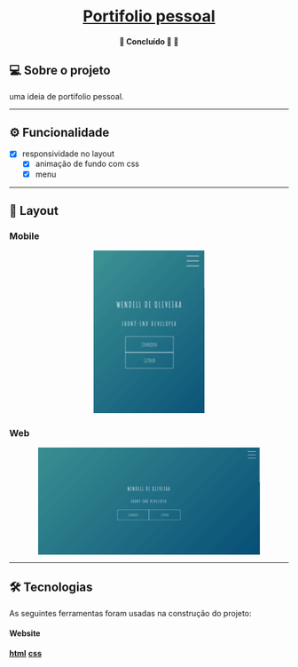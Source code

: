 <h1 align="center">
      <a href="#" alt="site-creative"> Portifolio pessoal</a>
</h1>

<h4 align="center">
	🚧   Concluído 🚀 🚧
</h4>

## 💻 Sobre o projeto

uma ideia de portifolio pessoal.

---

## ⚙️ Funcionalidade

- [x] responsividade no layout
  - [x] animação de fundo com css
  - [x] menu

---

## 🎨 Layout

### Mobile

<p align="center">
  <img title="mobile" src="./assets/img/mobile.gif" width="200px">

</p>

### Web

 <p align="center" style="display: flex; align-items: flex-start; justify-content: center;">
  <img  title="desktop" src="./assets/img/web4.gif" width="400px">
</p>

---

## 🛠 Tecnologias

As seguintes ferramentas foram usadas na construção do projeto:

#### **Website**

**[html](https://developer.mozilla.org/pt-BR/docs/Web/HTML)**
**[css](https://developer.mozilla.org/pt-BR/docs/Web/CSS)**
